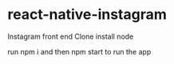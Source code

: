 # react-native-instagram
Instagram  front end Clone 
install node 



run npm i and then npm start to run the app

